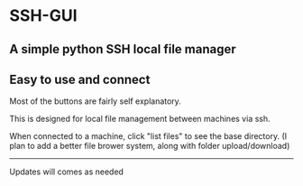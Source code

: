 # SSH-GUI
A simple python SSH local file manager
---------------------------------------------

Easy to use and connect
-------------------------
Most of the buttons are fairly self explanatory. 

This is designed for local file management between machines via ssh.

When connected to a machine, click "list files" to see the base directory. (I plan to add a better file brower system, along with folder upload/download)

---------------------------------------------

Updates will comes as needed

